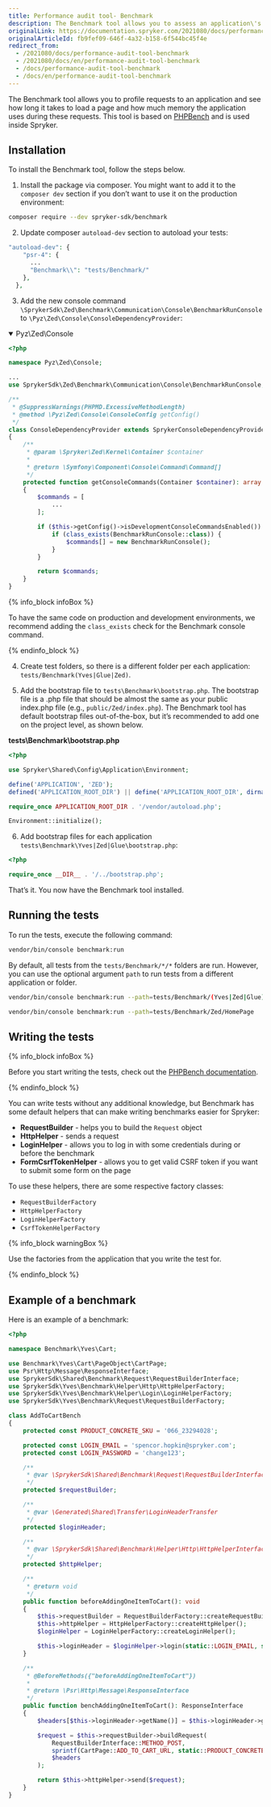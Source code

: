 ```yaml
---
title: Performance audit tool- Benchmark
description: The Benchmark tool allows you to assess an application\'s performance by seeing how long it takes to load a page and how much memory the application consumes during requests.
originalLink: https://documentation.spryker.com/2021080/docs/performance-audit-tool-benchmark
originalArticleId: fb9fef09-646f-4a32-b158-6f544bc45f4e
redirect_from:
  - /2021080/docs/performance-audit-tool-benchmark
  - /2021080/docs/en/performance-audit-tool-benchmark
  - /docs/performance-audit-tool-benchmark
  - /docs/en/performance-audit-tool-benchmark
---
```


The Benchmark tool allows you to profile requests to an application and see how long it takes to load a page and how much memory the application uses during these requests. This tool is based on [PHPBench](https://github.com/phpbench/phpbench) and is used inside Spryker.

## Installation

To install the Benchmark tool, follow the steps below.

1. Install the package via composer. You might want to add it to the `composer dev` section if you don’t want to use it on the production environment:
```Bash
composer require --dev spryker-sdk/benchmark
```
2. Update composer `autoload-dev` section to autoload your tests:
```PHP
"autoload-dev": {
    "psr-4": {
      ...
      "Benchmark\\": "tests/Benchmark/"
    },
  },
```
3. Add the new console command `\SprykerSdk\Zed\Benchmark\Communication\Console\BenchmarkRunConsole` to `\Pyz\Zed\Console\ConsoleDependencyProvider`:
<details open>
<summary>Pyz\Zed\Console</summary>
    
```PHP
<?php

namespace Pyz\Zed\Console;

...
use SprykerSdk\Zed\Benchmark\Communication\Console\BenchmarkRunConsole;

/**
 * @SuppressWarnings(PHPMD.ExcessiveMethodLength)
 * @method \Pyz\Zed\Console\ConsoleConfig getConfig()
 */
class ConsoleDependencyProvider extends SprykerConsoleDependencyProvider
{
    /**
     * @param \Spryker\Zed\Kernel\Container $container
     *
     * @return \Symfony\Component\Console\Command\Command[]
     */
    protected function getConsoleCommands(Container $container): array
    {
        $commands = [
            ...
        ];

        if ($this->getConfig()->isDevelopmentConsoleCommandsEnabled()) {
            if (class_exists(BenchmarkRunConsole::class)) {
                $commands[] = new BenchmarkRunConsole();
            }
        }

        return $commands;
    }
}
```
</details>

{% info_block infoBox %}

To have the same code on production and development environments, we recommend adding the `class_exists` check for the Benchmark console command.

{% endinfo_block %}

4. Create test folders, so there is a different folder per each application: `tests/Benchmark(Yves|Glue|Zed)`.

5. Add the bootstrap file to `tests\Benchmark\bootstrap.php`. The bootstrap file is a .php file that should be almost the same as your public index.php file (e.g., `public/Zed/index.php`). The Benchmark tool has default bootstrap files out-of-the-box, but it’s recommended to add one on the project level, as shown below.

**tests\Benchmark\bootstrap.php**
```PHP
<?php

use Spryker\Shared\Config\Application\Environment;

define('APPLICATION', 'ZED');
defined('APPLICATION_ROOT_DIR') || define('APPLICATION_ROOT_DIR', dirname(__DIR__, 2));

require_once APPLICATION_ROOT_DIR . '/vendor/autoload.php';

Environment::initialize();
```
6. Add bootstrap files for each application `tests\Benchmark\Yves|Zed|Glue\bootstrap.php`: 

```PHP
<?php

require_once __DIR__ . '/../bootstrap.php';
```
That’s it. You now have the Benchmark tool installed.

## Running the tests

To run the tests, execute the following command:

```Bash
vendor/bin/console benchmark:run
```
By default, all tests from the `tests/Benchmark/*/*` folders are run. However, you can use the optional argument `path` to run tests from a different application or folder.

```Bash
vendor/bin/console benchmark:run --path=tests/Benchmark/(Yves|Zed|Glue)
```
```Bash
vendor/bin/console benchmark:run --path=tests/Benchmark/Zed/HomePage
```
## Writing the tests
{% info_block infoBox %}

Before you start writing the tests, check out the [PHPBench documentation](https://phpbench.readthedocs.io/en/latest/guides/writing-benchmarks.html?highlight=writing%20benchmarks).

{% endinfo_block %}

You can write tests without any additional knowledge, but Benchmark has some default helpers that can make writing benchmarks easier for Spryker:

* **RequestBuilder** - helps you to build the `Request` object
* **HttpHelper** - sends a request
* **LoginHelper** - allows you to log in with some credentials during or before the benchmark
* **FormCsrfTokenHelper** - allows you to get valid CSRF token if you want to submit some form on the page

To use these helpers, there are some respective factory classes:

* `RequestBuilderFactory`
* `HttpHelperFactory`
* `LoginHelperFactory`
* `CsrfTokenHelperFactory`

{% info_block warningBox %}

Use the factories from the application that you write the test for.

{% endinfo_block %}

## Example of a benchmark

Here is an example of a benchmark:
```PHP
<?php

namespace Benchmark\Yves\Cart;

use Benchmark\Yves\Cart\PageObject\CartPage;
use Psr\Http\Message\ResponseInterface;
use SprykerSdk\Shared\Benchmark\Request\RequestBuilderInterface;
use SprykerSdk\Yves\Benchmark\Helper\Http\HttpHelperFactory;
use SprykerSdk\Yves\Benchmark\Helper\Login\LoginHelperFactory;
use SprykerSdk\Yves\Benchmark\Request\RequestBuilderFactory;

class AddToCartBench
{
    protected const PRODUCT_CONCRETE_SKU = '066_23294028';

    protected const LOGIN_EMAIL = 'spencor.hopkin@spryker.com';
    protected const LOGIN_PASSWORD = 'change123';

    /**
     * @var \SprykerSdk\Shared\Benchmark\Request\RequestBuilderInterface
     */
    protected $requestBuilder;

    /**
     * @var \Generated\Shared\Transfer\LoginHeaderTransfer
     */
    protected $loginHeader;

    /**
     * @var \SprykerSdk\Shared\Benchmark\Helper\Http\HttpHelperInterface
     */
    protected $httpHelper;

    /**
     * @return void
     */
    public function beforeAddingOneItemToCart(): void
    {
        $this->requestBuilder = RequestBuilderFactory::createRequestBuilder();
        $this->httpHelper = HttpHelperFactory::createHttpHelper();
        $loginHelper = LoginHelperFactory::createLoginHelper();

        $this->loginHeader = $loginHelper->login(static::LOGIN_EMAIL, static::LOGIN_PASSWORD);
    }

    /**
     * @BeforeMethods({"beforeAddingOneItemToCart"})
     *
     * @return \Psr\Http\Message\ResponseInterface
     */
    public function benchAddingOneItemToCart(): ResponseInterface
    {
        $headers[$this->loginHeader->getName()] = $this->loginHeader->getValue();

        $request = $this->requestBuilder->buildRequest(
            RequestBuilderInterface::METHOD_POST,
            sprintf(CartPage::ADD_TO_CART_URL, static::PRODUCT_CONCRETE_SKU),
            $headers
        );

        return $this->httpHelper->send($request);
    }
}
```
